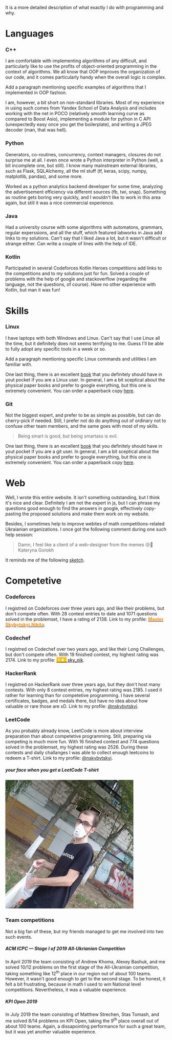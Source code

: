 <p class="mt-3">
    It is a more detailed description of what exactly I do with programming and why.
</p>

<h1>
    Languages
</h1>

<h3>
    C++
</h3>

<p>
    I am comfortable with implementing algorithms of any difficult, and particularly like to use the profits of object-oriented programming in the context of algorithms.  We all know that OOP improves the organization of our code, and it comes particularly handy when the overall logic is complex.
</p>

<p class="text-warning">
    Add a paragraph mentioning specific examples of algorithms that I implemented in OOP fashion.
</p>

<p>
    I am, however, a bit short on non-standard libraries.  Most of my experience in using such comes from Yandex School of Data Analysis and includes working with the net in POCO (relatively smooth learning curve as compared to Boost Asio), implementing a module for python in C API (unexpectedly easy once you get the boilerplate), and writing a JPEG decoder (man, that was hell).
</p>

<h3>
    Python
</h3>

<p>
    Generators, co-routines, concurrency, context managers, closures do not surprise me at all.  I even once wrote a Python interpreter in Python (well, a bit incomplete one, but still).  I know many mainstream external libraries, such as Flask, SQLAlchemy, all the ml stuff (tf, keras, scipy, numpy, matplotlib, pandas), and some more.
</p>

<p>
    Worked as a python analytics backend developer for some time, analyzing the advertisement efficiency via different sources (fb, twi, snap).  Something as routine gets boring very quickly, and I wouldn't like to work in this area again, but still it was a nice commercial experience.
</p>

<h3>
    Java
</h3>

<p>
    Had a university course with some algorithms with automatons, grammars, regular experssions, and all the stuff, which featured labworks in Java <span class="text-warning">add links to my solutions</span>.  Can't say that I liked Java a lot, but it wasn't difficult or strange either.  Can write a couple of lines with the help of IDE.
</p>

<h3>
    Kotlin
</h3>

<p>
    Participated in several Codeforces Kotlin Heroes competitions <span class="text-warning">add links to the competitions and to my solutions</span> just for fun.  Solved a couple of problems with the help of google and stackoverflow (regarding the language, not the questions, of course).  Have no other experience with Kotlin, but man it was fun! 
</p>

<h1>
    Skills
</h1>

<h3>
    Linux
</h3>

<p>
    I have laptops with both Windows and Linux.  Can't say that I use Linux all the time, but it definitely does not seems terrifying to me.  Guess I'll be able to fully adopt any specific tools in a week or so.
</p>

<p class="text-warning">
    Add a paragraph mentioning specific Linux commands and utilities I am familiar with.
</p>

<p>
    One last thing, there is an excellent <a href="assets/books/linux-pocket-guide.pdf">book</a> that you definitely should have in yout pocket if you are a Linux user.  In general, I am a bit sceptical about the physical paper books and prefer to google everything, but this one is extremely convenient.  You can order a paperback copy <a href="https://www.amazon.com/Linux-Pocket-Guide-Essential-Commands-dp-1491927577/dp/1491927577">here</a>.
</p>

<h3>
    Git
</h3>

<p>
    Not the biggest expert, and prefer to be as simple as possible, but can do cherry-pick if needed.  Still, I prefer not do do anything out of ordinary not to confuse other team members, and the same goes with most of my skills.
</p>

<blockquote>
    Being smart is good, but being smartass is evil.
</blockquote>

<p>
    One last thing, there is an excellent <a href="assets/books/git-pocket-guide.pdf">book</a> that you definitely should have in yout pocket if you are a git user.  In general, I am a bit sceptical about the physical paper books and prefer to google everything, but this one is extremely convenient.  You can order a paperback copy <a href="https://www.amazon.com/Git-Pocket-Guide-Working-Introduction/dp/1449325866">here</a>.
</p>

<h1>
    Web
</h1>

<p>
    Well, I wrote this entire website.  It isn't something outstanding, but I think it's nice and clear.  Definitely I am not the expert in js, but I can phrase my questions good enough to find the answers in google, effectively copy-pasting the proposed solutions and make them work on my website.
</p>

<p>
    Besides, I sometimes help to improve webites of math competitions-related Ukraianian organizations.  I once got the following comment during one such help session:
</p>

<blockquote>
    Damn, I feel like a client of a web-designer from the memes 😒🤣
    <footer>
        Kateryna Gorokh
    </footer>
</blockquote>

<p>
    It reminds me of the following <a href="https://www.youtube.com/watch?v=BKorP55Aqvg">sketch</a>.
</p>

<h1>
    Competetive
</h1>

<h3>
    Codeforces
</h3>

<p>
    I registred on Codeforces over three years ago, and like their problems, but don't compete often.  With 28 contest entries to date and 1071 questions solved in the problemset, I have a rating of 2138.  Link to my profile: <a href="https://codeforces.com/profile/Skybytskyi.Nikita" style="color:black;"><b><span style="color:#ff8c00">Master Skybytskyi.Nikita</span></b></a>.
</p>

<h3>
    Codechef
</h3>

<p>
    I registred on Codechef over two years ago, and like their Long Challenges, but don't compete often.  With 19 finished contest, my highest rating was 2174.  Link to my profile: <a href="https://www.codechef.com/users/sky_nik" style="color:black;"><span style="color:white;background-color:#ffbf00">&nbsp;5&starf;&nbsp;</span> sky_nik</a>.
</p>

<h3>
    HackerRank
</h3>

<p>
    I registred on HackerRank over three years ago, but they don't host many contests.  With only 8 contest entries, my highest rating was 2185.  I used it rather for learning than for competetive programming.  I have several certificates, badges, and medals there, but have no idea about how valuable or rare those are xD.  Link to my profile: <a href="https://www.hackerrank.com/nskybytskyi">@nskybytskyi</a>.
</p>

<h3>
    LeetCode
</h3>

<p>
    As you probably already know, LeetCode is more about interview preparation than about competetive programming.  Still, preparing via competing is much more fun.  With 16 finished contest and 774 questions solved in the problemset, my highest rating was 2526.  During these contests and daily challanges I was able to collect enough leetcoins to redeem a T-shirt.  Link to my profile: <a href="https://leetcode.com/nskybytskyi/">@nskybytskyi</a>.
</p>

<div class="row">
    <div class="col-12 text-center">
        <h5>your face when you get a LeetCode T-shirt</h5>
        <img src="./assets/leetcode.jpg" alt="leetcode-shirt" class="rounded-circle img-fluid" data-holder-rendered="true">
    </div>
</div>

<h3>
    Team competitions
</h3>

<p>
    Not a big fan of these, but my friends managed to get me involved into two such events.
</p>

<h5>
    ACM ICPC &mdash; Stage I of 2019 All-Ukrianian Competition
</h5>

<p>
    In April 2019 the team consisting of Andrew Khoma, Alexey Bashuk, and me solved 10/12 problems on the first stage of the All-Ukrainian competition, taking something like 12<sup>th</sup> place in our region out of about 100 teams.  However, it wasn't good enough to get to the second stage.  To be honest, it felt a bit frustrating, because in math I used to win National level competitions.  Nevertheless, it was a valuable experience.
</p>

<h5>
    KPI Open 2019
</h5>

<p>
    In July 2019 the team consisting of Matthew Strechen, Stas Tomash, and me solved 8/14 problems on KPI Open, taking the 9<sup>th</sup> place overall out of about 100 teams.  Again, a dissapointing performance for such a great team, but it was yet another valuable experience.
</p>

<script>
    document.title = "The code I write";
</script>
